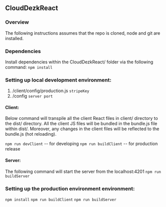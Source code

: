 ## CloudDezkReact
### Overview

The following instructions assumes that the repo is cloned, node and git are installed.

### Dependencies
Install dependencies within the CloudDezkReact/ folder via the following command:
` npm install `

### Setting up local development environment:
1. /client/config/production.js  `stripeKey`
2. /config                       `server port`

#### Client: 
Below command will transpile all the client React files in client/ directory to the dist/ directory. All the client JS files will be bundled in the bundle.js file within dist/. Moreover, any changes in the client files will be reflected to the bundle.js (hot reloading).

` npm run devClient `   -- for developing
` npm run buildClient `  -- for production release

#### Server: 
The following command will start the server from the localhost:4201
` npm run buildServer `


### Setting up the production environment environment: 
` npm install `
` npm run buildClient `
` npm run buildServer `
